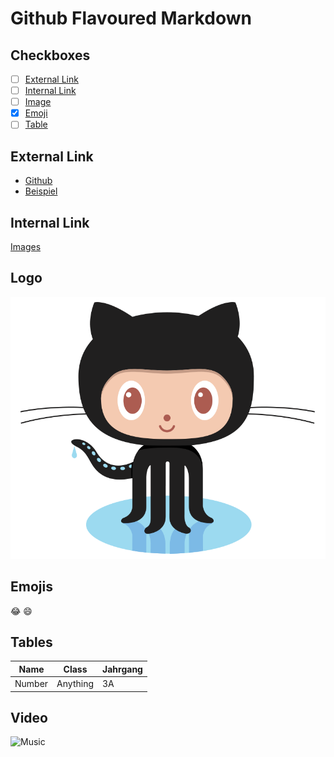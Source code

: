 # Github Flavoured Markdown

## Checkboxes
- [ ] [External Link](#external-link)
- [ ] [Internal Link](#internal-link) 
- [ ] [Image](#link)  
- [x] [Emoji](#emojis)
- [ ] [Table](#tables)

## External Link 
- [Github](https://docs.github.com/en)
- [Beispiel](https://docs.github.com/en)

## Internal Link
[Images](/images/)

## Logo
![Logo](/images/logo.png)

## Emojis
:joy:
:smile:

## Tables
Name | Class | Jahrgang
--- | --- | --- |
Number | Anything | 3A 

## Video
![Music](https://www.youtube.com/results?search_query=adele+easy+on+me)

